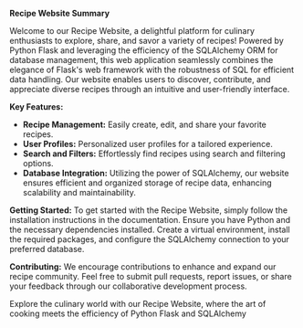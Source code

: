 **Recipe Website Summary**

Welcome to our Recipe Website, a delightful platform for culinary enthusiasts to explore, share, and savor a variety of recipes! Powered by Python Flask and leveraging the efficiency of the SQLAlchemy ORM for database management, this web application seamlessly combines the elegance of Flask's web framework with the robustness of SQL for efficient data handling. Our website enables users to discover, contribute, and appreciate diverse recipes through an intuitive and user-friendly interface.

**Key Features:**
- **Recipe Management:** Easily create, edit, and share your favorite recipes.
- **User Profiles:** Personalized user profiles for a tailored experience.
- **Search and Filters:** Effortlessly find recipes using search and filtering options.
- **Database Integration:** Utilizing the power of SQLAlchemy, our website ensures efficient and organized storage of recipe data, enhancing scalability and maintainability.

**Getting Started:**
To get started with the Recipe Website, simply follow the installation instructions in the documentation. Ensure you have Python and the necessary dependencies installed. Create a virtual environment, install the required packages, and configure the SQLAlchemy connection to your preferred database.

**Contributing:**
We encourage contributions to enhance and expand our recipe community. Feel free to submit pull requests, report issues, or share your feedback through our collaborative development process.

Explore the culinary world with our Recipe Website, where the art of cooking meets the efficiency of Python Flask and SQLAlchemy

